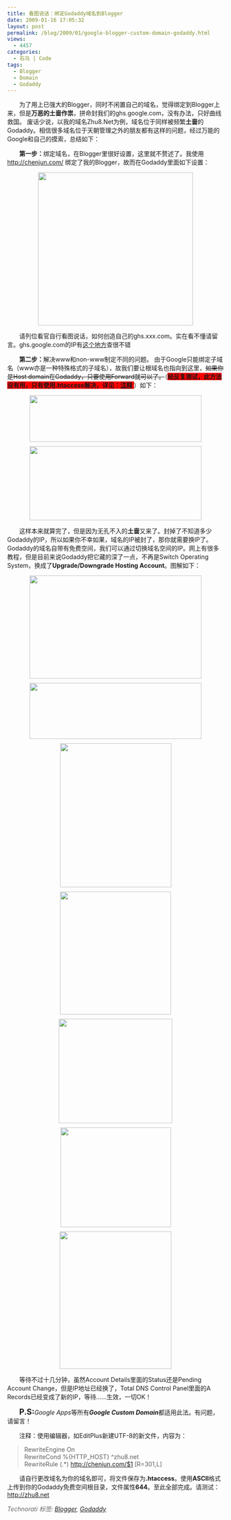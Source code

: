 ```yaml
---
title: 看图说话：绑定Godaddy域名到Blogger
date: 2009-01-16 17:05:32
layout: post
permalink: /blog/2009/01/google-blogger-custom-domain-godaddy.html
views:
  - 4457
categories:
  - 石马 | Code
tags:
  - Blogger
  - Domain
  - Godaddy
---
```

<p style='text-indent: 2em;'>
  为了用上已强大的Blogger，同时不闲置自己的域名，觉得绑定到Blogger上来，但是<b>万恶的土啬作祟</b>，拼命封我们的ghs.google.com，没有办法，只好曲线救国。 废话少说，以我的域名Zhu8.Net为例，域名位于同样被频繁<b>土啬</b>的Godaddy。相信很多域名位于天朝管理之外的朋友都有这样的问题，经过万能的Google和自己的摸索，总结如下：
</p>

<p style='text-indent: 2em;'>
  <b>第一步：</b>绑定域名，在Blogger里很好设置，这里就不赘述了。我使用<a href='http://chenjun.com/'>http://chenjun.com/</a> 绑定了我的Blogger，故而在Godaddy里面如下设置：
</p>

<img src='http://junnie.3322.org/images/zhu8.net/godaddy-11.png' style='margin: 0px auto 10px; display: block; width: 360px; height: 355px; text-align: center;' /> <p style='text-indent: 2em;'>
  请列位看官自行看图说话，如何创造自己的ghs.xxx.com。实在看不懂请留言。ghs.google.com的IP有<a href='http://out.zhu8.net/ghs'>这个地方</a>查很不错
</p>

<!--more-->

<p style='text-indent: 2em;'>
  <b>第二步：</b>解决www和non-www制定不同的问题。 由于Google只能绑定子域名（www亦是一种特殊格式的子域名），故我们要让根域名也指向到这里，<strike>如果你是Host domain在Godaddy，只要使用Forward就可以了。</strike>（<b style='background-color: rgb(255, 0, 0);'>经反复测试，此方法没有用，只有使用.htaccess解决，详见：<a href='#htaccess' id='h_xz' title='.htaccess'>注释</a> </b>）如下：
</p>

<img src='http://junnie.3322.org/images/zhu8.net/godaddy-8.png' style='margin: 0px auto 10px; display: block; width: 400px; height: 108px; text-align: center;' /><img src='http://junnie.3322.org/images/zhu8.net/godaddy-9.png' style='margin: 0px auto 10px; display: block; width: 400px; height: 172px; text-align: center;' /> <p style='text-indent: 2em;'>
  这样本来就算完了，但是因为无孔不入的<b>土啬</b>又来了。封掉了不知道多少Godaddy的IP，所以如果你不幸如果，域名的IP被封了，那你就需要换IP了。Godaddy的域名自带有免费空间，我们可以通过切换域名空间的IP。网上有很多教程，但是目前来说Godaddy把它藏的深了一点，不再是Switch Operating System，换成了<b>Upgrade/Downgrade Hosting Account</b>。图解如下：
</p>

<img src='http://junnie.3322.org/images/zhu8.net/godaddy-1.png' style='margin: 0px auto 10px; display: block; width: 400px; height: 239px; text-align: center;' /><img src='http://junnie.3322.org/images/zhu8.net/godaddy-2.png' style='margin: 0px auto 10px; display: block; width: 400px; height: 130px; text-align: center;' /><img src='http://junnie.3322.org/images/zhu8.net/godaddy-3.png' style='margin: 0px auto 10px; display: block; width: 259px; height: 334px; text-align: center;' /><img src='http://junnie.3322.org/images/zhu8.net/godaddy-4.png' style='margin: 0px auto 10px; display: block; width: 258px; height: 285px; text-align: center;' /><img src='http://junnie.3322.org/images/zhu8.net/godaddy-5.png' style='margin: 0px auto 10px; display: block; width: 264px; height: 242px; text-align: center;' /><img src='http://junnie.3322.org/images/zhu8.net/godaddy-6.png' style='margin: 0px auto 10px; display: block; width: 257px; height: 231px; text-align: center;' /><img src='http://junnie.3322.org/images/zhu8.net/godaddy-7.png' style='margin: 0px auto 10px; display: block; width: 260px; height: 319px; text-align: center;' /> <p style='text-indent: 2em;'>
  等待不过十几分钟，虽然Account Details里面的Status还是Pending Account Change，但是IP地址已经换了，Total DNS Control Panel里面的A Records已经变成了新的IP，等待……生效，一切OK！
</p>

<p style='text-indent: 2em;'>
  <b><span style='font-size: 130%;'>P.S:</span></b><i>Google Apps</i>等所有<b><i>Google Custom Domain</i></b>都适用此法。有问题，请留言！
</p>

<p id='htaccess' style='text-indent: 2em;'>
  注释：使用编辑器，如EditPlus新建UTF-8的新文件，内容为：
</p>

> RewriteEngine On  
> RewriteCond %{HTTP_HOST} ^zhu8.net  
> RewriteRule (.*) http://chenjun.com/$1 [R=301,L]

<p style='text-indent: 2em;'>
  请自行更改域名为你的域名即可，将文件保存为<span style='font-weight: bold;'>.htaccess</span>。使用<span style='font-weight: bold;'>ASCII</span>格式上传到你的Godaddy免费空间根目录，文件属性<span style='font-weight: bold;'>644</span>。至此全部完成。请测试：<a title='Zhu8.Net' href='http://zhu8.net/'>http://zhu8.net</a>
</p>

*<font color='#666666'>Technorati 标签: <a rel='tag' href='http://technorati.com/tag/Blogger' class='performancingtags'>Blogger</a>, <a rel='tag' href='http://technorati.com/tag/Godaddy' class='performancingtags'>Godaddy</a></font>*